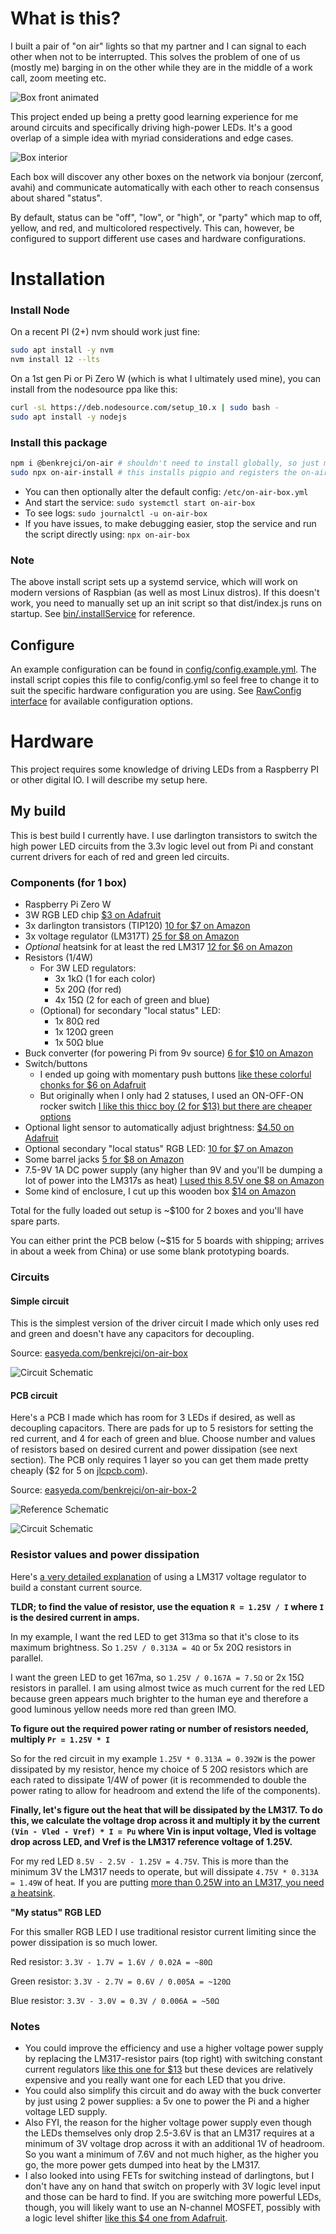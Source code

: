 # What is this?

I built a pair of "on air" lights so that my partner and I can signal to each other when not to be interrupted.
This solves the problem of one of us (mostly me) barging in on the other while they are in the middle of a work call, zoom meeting etc.

![Box front animated](./docs/box-front.gif)

This project ended up being a pretty good learning experience for me around circuits and specifically driving high-power LEDs. It's a good overlap of a simple idea with myriad considerations and edge cases.

![Box interior](./docs/box-interior.jpg)

Each box will discover any other boxes on the network via bonjour (zerconf, avahi) and communicate automatically with each other to reach consensus about shared "status".

By default, status can be "off", "low", or "high", or "party" which map to off, yellow, and red, and multicolored respectively.
This can, however, be configured to support different use cases and hardware configurations.

# Installation

### Install Node

On a recent PI (2+) nvm should work just fine:

```sh
sudo apt install -y nvm
nvm install 12 --lts
```

On a 1st gen Pi or Pi Zero W (which is what I ultimately used mine), you can install from the nodesource ppa like this:

```sh
curl -sL https://deb.nodesource.com/setup_10.x | sudo bash -
sudo apt install -y nodejs
```

### Install this package

```sh
npm i @benkrejci/on-air # shouldn't need to install globally, so just make sure you're in a directory you like
sudo npx on-air-install # this installs pigpio and registers the on-air-box start script as a systemd service
```

- You can then optionally alter the default config: `/etc/on-air-box.yml`
- And start the service: `sudo systemctl start on-air-box`
- To see logs: `sudo journalctl -u on-air-box`
- If you have issues, to make debugging easier, stop the service and run the script directly using: `npx on-air-box`

### Note

The above install script sets up a systemd service, which will work on modern versions of Raspbian (as well as most Linux distros).
If this doesn't work, you need to manually set up an init script so that dist/index.js runs on startup. See [bin/.installService](./bin/installService) for reference.

## Configure

An example configuration can be found in [config/config.example.yml](config/config.example.yml).
The install script copies this file to config/config.yml so feel free to change it to suit the specific hardware configuration you are using. See [RawConfig interface](lib/config.ts#L3) for available configuration options.

# Hardware

This project requires some knowledge of driving LEDs from a Raspberry PI or other digital IO. I will describe my setup here.

## My build

This is best build I currently have. I use darlington transistors to switch the high power LED circuits from the 3.3v logic level out from Pi and constant current drivers for each of red and green led circuits.

### Components (for 1 box)

-   Raspberry Pi Zero W
-   3W RGB LED chip [\$3 on Adafruit](https://www.adafruit.com/product/2530)
-   3x darlington transistors (TIP120) [10 for \$7 on Amazon](https://www.amazon.com/gp/product/B083TQN12B)
-   3x voltage regulator (LM317T) [25 for \$8 on Amazon](https://www.amazon.com/gp/product/B07VNNHWF9)
-   _Optional_ heatsink for at least the red LM317 [12 for \$6 on Amazon](https://www.amazon.com/Insulator-Rubberized-Regulator-Transistor-20mmx15mmx11mm/dp/B07PGVZ7CJ)
-   Resistors (1/4W)
    -   For 3W LED regulators:
        -   3x 1kΩ (1 for each color)
        -   5x 20Ω (for red)
        -   4x 15Ω (2 for each of green and blue)
    -   (Optional) for secondary "local status" LED:
        -   1x 80Ω red
        -   1x 120Ω green
        -   1x 50Ω blue
-   Buck converter (for powering Pi from 9v source) [6 for \$10 on Amazon](https://www.amazon.com/gp/product/B076H3XHXP)
-   Switch/buttons
    -   I ended up going with momentary push buttons [like these colorful chonks for \$6 on Adafruit](https://www.adafruit.com/product/1009)
    -   But originally when I only had 2 statuses, I used an ON-OFF-ON rocker switch [I like this thicc boy (2 for \$13) but there are cheaper options](https://www.amazon.com/gp/product/B07PDQN6P8)
-   Optional light sensor to automatically adjust brightness: [\$4.50 on Adafruit](https://www.adafruit.com/product/4681)
-   Optional secondary "local status" RGB LED: [10 for \$7 on Amazon](https://www.amazon.com/gp/product/B0194Y6MW2)
-   Some barrel jacks [5 for \$8 on Amazon](https://www.amazon.com/gp/product/B07C46XMPT)
-   7.5-9V 1A DC power supply (any higher than 9V and you'll be dumping a lot of power into the LM317s as heat) [I used this 8.5V one \$8 on Amazon](https://www.amazon.com/gp/product/B08CH9C3K6)
-   Some kind of enclosure, I cut up this wooden box [\$14 on Amazon](https://www.amazon.com/gp/product/B004I9SLEG)

Total for the fully loaded out setup is ~\$100 for 2 boxes and you'll have spare parts.

You can either print the PCB below (~\$15 for 5 boards with shipping; arrives in about a week from China) or use some blank prototyping boards.

### Circuits

#### Simple circuit

This is the simplest version of the driver circuit I made which only uses red and green and doesn't have any capacitors for decoupling.

Source: [easyeda.com/benkrejci/on-air-box](https://easyeda.com/benkrejci/on-air-box)

![Circuit Schematic](docs/simple-schematic.svg)

#### PCB circuit

Here's a PCB I made which has room for 3 LEDs if desired, as well as decoupling capacitors. There are pads for up to 5 resistors for setting the red current, and 4 for each of green and blue. Choose number and values of resistors based on desired current and power dissipation (see next section). The PCB only requires 1 layer so you can get them made pretty cheaply (\$2 for 5 on [jlcpcb.com](https://jlcpcb.com/)).

Source: [easyeda.com/benkrejci/on-air-box-2](https://easyeda.com/benkrejci/on-air-box-2)

![Reference Schematic](docs/pcb-reference-schematic.svg)

![Circuit Schematic](docs/pcb.svg)

### Resistor values and power dissipation

Here's [a very detailed explanation](https://theparanoidtroll.com/2011/01/05/constant-current-sourceload-lm317/) of using a LM317 voltage regulator to build a constant current source.

**TLDR; to find the value of resistor, use the equation `R = 1.25V / I` where `I` is the desired current in amps.**

In my example, I want the red LED to get 313ma so that it's close to its maximum brightness. So `1.25V / 0.313A = 4Ω` or 5x 20Ω resistors in parallel.

I want the green LED to get 167ma, so `1.25V / 0.167A = 7.5Ω` or 2x 15Ω resistors in parallel. I am using almost twice as much current for the red LED because green appears much brighter to the human eye and therefore a good luminous yellow needs more red than green IMO.

**To figure out the required power rating or number of resistors needed, multiply `Pr = 1.25V * I`**

So for the red circuit in my example `1.25V * 0.313A = 0.392W` is the power dissipated by my resistor, hence my choice of 5 20Ω resistors which are each rated to dissipate 1/4W of power (it is recommended to double the power rating to allow for headroom and extend the life of the components).

**Finally, let's figure out the heat that will be dissipated by the LM317. To do this, we calculate the voltage drop across it and multiply it by the current `(Vin - Vled - Vref) * I = Pu` where Vin is input voltage, Vled is voltage drop across LED, and Vref is the LM317 reference voltage of 1.25V.**

For my red LED `8.5V - 2.5V - 1.25V = 4.75V`. This is more than the minimum 3V the LM317 needs to operate, but will dissipate `4.75V * 0.313A = 1.49W` of heat. If you are putting [more than 0.25W into an LM317, you need a heatsink](http://www.reuk.co.uk/wordpress/electric-circuit/lm317t-heatsinking/).

**"My status" RGB LED**

For this smaller RGB LED I use traditional resistor current limiting since the power dissipation is so much lower.

Red resistor: `3.3V - 1.7V = 1.6V / 0.02A = ~80Ω`

Green resistor: `3.3V - 2.7V = 0.6V / 0.005A = ~120Ω`

Blue resistor: `3.3V - 3.0V = 0.3V / 0.006A = ~50Ω`

### Notes

-   You could improve the efficiency and use a higher voltage power supply by replacing the LM317-resistor pairs (top right) with switching constant current regulators [like this one for \$13](https://www.ledsupply.com/led-drivers/buckpuck-dc-led-drivers) but these devices are relatively expensive and you really want one for each LED that you drive.
-   You could also simplify this circuit and do away with the buck converter by just using 2 power supplies: a 5v one to power the Pi and a higher voltage LED supply.
-   Also FYI, the reason for the higher voltage power supply even though the LEDs themselves only drop 2.5-3.6V is that an LM317 requires at a minimum of 3V voltage drop across it with an additional 1V of headroom. So you want a minimum of 7.6V and not much higher, as the higher you go, the more power gets dumped into heat by the LM317.
-   I also looked into using FETs for switching instead of darlingtons, but I don't have any on hand that switch on properly with 3V logic level input and those can be hard to find. If you are switching more powerful LEDs, though, you will likely want to use an N-channel MOSFET, possibly with a logic level shifter [like this \$4 one from Adafruit](https://www.adafruit.com/product/757).
